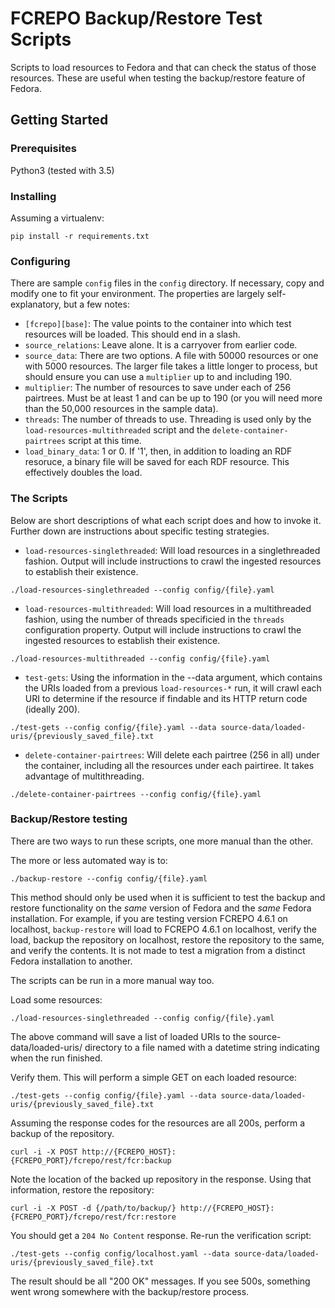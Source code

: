 # FCREPO Backup/Restore Test Scripts

Scripts to load resources to Fedora and that can check the status of those resources.  These are useful when testing the backup/restore feature of Fedora.

## Getting Started

### Prerequisites

Python3 (tested with 3.5)

### Installing

Assuming a virtualenv:

```
pip install -r requirements.txt
```

### Configuring

There are sample `config` files in the `config` directory.  If necessary, copy and modify one to fit your environment. The properties are largely self-explanatory, but a few notes:

- `[fcrepo][base]`: The value points to the container into which test resources will be loaded. This should end in a slash.
- `source_relations`: Leave alone. It is a carryover from earlier code.
- `source_data`: There are two options.  A file with 50000 resources or one with 5000 resources.  The larger file takes a little longer to process, but should ensure you can use a `multiplier` up to and including 190.
- `multiplier`: The number of resources to save under each of 256 pairtrees.  Must be at least 1 and can be up to 190 (or you will need more than the 50,000 resources in the sample data).
- `threads`: The number of threads to use.  Threading is used only by the `load-resources-multithreaded` script and the `delete-container-pairtrees` script at this time.
- `load_binary_data`: 1 or 0. If '1', then, in addition to loading an RDF resoruce, a binary file will be saved for each RDF resource.  This effectively doubles the load.


### The Scripts

Below are short descriptions of what each script does and how to invoke it.  Further down are instructions about specific testing strategies.

- `load-resources-singlethreaded`: Will load resources in a singlethreaded fashion.  Output will include instructions to crawl the ingested resources to establish their existence. 
```
./load-resources-singlethreaded --config config/{file}.yaml
```

- `load-resources-multithreaded`: Will load resources in a multithreaded fashion, using the number of threads specificied in the `threads` configuration property.  Output will include instructions to crawl the ingested resources to establish their existence.
```
./load-resources-multithreaded --config config/{file}.yaml
```

- `test-gets`:  Using the information in the --data argument, which contains the URIs loaded from a previous `load-resources-*` run, it will crawl each URI to determine if the resource if findable and its HTTP return code (ideally 200).
```
./test-gets --config config/{file}.yaml --data source-data/loaded-uris/{previously_saved_file}.txt
```

- `delete-container-pairtrees`: Will delete each pairtree (256 in all) under the container, including all the resources under each pairtiree.  It takes advantage of multithreading.
```
./delete-container-pairtrees --config config/{file}.yaml
```

### Backup/Restore testing

There are two ways to run these scripts, one more manual than the other.

The more or less automated way is to:

```
./backup-restore --config config/{file}.yaml
```

This method should only be used when it is sufficient to test the backup and restore functionality on the *same* version of Fedora and the *same* Fedora installation.  For example, if you are testing version FCREPO 4.6.1 on localhost, `backup-restore` will load to FCREPO 4.6.1 on localhost, verify the load, backup the repository on localhost, restore the repository to the same, and verify the contents.  It is not made to test a migration from a distinct Fedora installation to another.

The scripts can be run in a more manual way too.

Load some resources:

```
./load-resources-singlethreaded --config config/{file}.yaml 
```

The above command will save a list of loaded URIs to the source-data/loaded-uris/ directory to a file named with a datetime string indicating when the run finished.  

Verify them.  This will perform a simple GET on each loaded resource:
```
./test-gets --config config/{file}.yaml --data source-data/loaded-uris/{previously_saved_file}.txt
```

Assuming the response codes for the resources are all 200s, perform a backup of the repository.
```
curl -i -X POST http://{FCREPO_HOST}:{FCREPO_PORT}/fcrepo/rest/fcr:backup
```

Note the location of the backed up repository in the response.  Using that information, restore the repository:
```
curl -i -X POST -d {/path/to/backup/} http://{FCREPO_HOST}:{FCREPO_PORT}/fcrepo/rest/fcr:restore
```

You should get a `204 No Content` response.  Re-run the verification script:
```
./test-gets --config config/localhost.yaml --data source-data/loaded-uris/{previously_saved_file}.txt
```

The result should be all "200 OK" messages.  If you see 500s, something went wrong somewhere with the backup/restore process.
